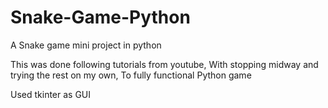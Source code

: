 # Snake-Game-Python
A Snake game mini project in python

This was done following tutorials from youtube, With stopping midway and trying the rest on my own, To fully functional Python game

Used tkinter as GUI
